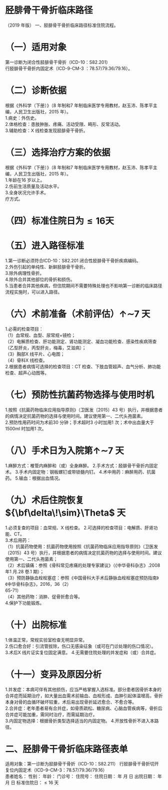 # 胫腓骨干骨折临床路径  
（2019 年版） 一、胫腓骨干骨折临床路径标准住院流程。  
# （一）适用对象  
第一诊断为闭合性胫腓骨干骨折（ICD-10：S82.201）  
行胫腓骨干骨折内固定术（ICD-9-CM-3 ：78.57/79.36/79.16）。  
# （二）诊断依据  
根据《外科学（下册）》（8 年制和7 年制临床医学专用教材，赵玉沛、陈孝平主编，人民卫生出版社，2015 年）。  
1.病史：外伤史。  
2.体格检查：患肢肿胀、疼痛、活动受限、畸形、反常活动。  
3.辅助检查：X 线检查发现胫腓骨干骨折。  
# （三）选择治疗方案的依据  
根据《外科学（下册）》（8 年制和7 年制临床医学专用教材，赵玉沛、陈孝平主编，人民卫生出版社，2015 年）。  
1.年龄在16 岁以上。  
2.伤前生活质量及活动水平。  
3.全身状况允许手术。  
疗方式。  
# （四）标准住院日为${\leqslant}16$天  
# （五）进入路径标准  
1.第一诊断必须符合ICD-10：S82.201 闭合性胫腓骨干骨折疾病编码。  
2.外伤引起的单纯性、新鲜胫腓骨干骨折。  
3.除外病理性骨折。  
4.除外合并其他部位的骨折和损伤。  
5.当患者合并其他疾病，但住院期间不需要特殊处理也不影响第一诊断的临床路径流程实施时，可以进入路径。  
# （六）术前准备（术前评估）$\mathord{\uparrow}\mathord{\sim}7$ 天  
1.必需的检查项目：  
（1）血常规、血型、尿常规$+$镜检；  
（2）电解质检查、肝功能测定、肾功能测定、凝血功能检查、感染性疾病筛查（乙型肝炎，丙型肝炎，梅毒，艾滋病）；  
（3）胸部X 线平片、心电图；  
（4）骨科X 线检查。  
2.根据患者病情可选择的检查项目：CT 检查、下肢血管超声、血气分析、肺功能检查、超声心动图等。  
# （七）预防性抗菌药物选择与使用时机  
1.按照《抗菌药物临床应用指导原则》（卫医发〔2015〕43 号）执行，并根据患者的病情决定抗菌药物的选择与使用时间。建议使用第一、二代头孢菌素。  
2.预防性用药时间为术前30 分钟；手术超时3 小时加用1 次；术中出血量大于1500ml 时加用1 次。  
# （八）手术日为入院第$\mathord{\uparrow}\mathord{\sim}7$ 天  
1.麻醉方式：椎管内麻醉和（或）全身麻醉。 2.手术方式：胫腓骨干骨折内固定术。 3.手术内固定物：钢板螺钉或带锁髓内钉。   4.术中用药：麻醉用药、抗菌药。 5.输血：根据出血情况。  
# （九）术后住院恢复${\bf\delta\!\sim}\Theta$ 天  
1.必须复查的项目：血常规、X 线检查。 2.可选择的检查项目：电解质、肝肾功能、CT。  
3.术后用药：  
（1）抗菌药物使用：抗菌药物使用按照《抗菌药物临床应用指导原则》（卫医发〔2015〕43 号）执行，并根据患者的病情决定抗菌药物的选择与使用时间。建议使用第一、二代头孢菌素；  
（2）术后镇痛：参照《骨科常见疼痛的处理专家建议》（《中华骨科杂志》.2008 年1 月.28 卷.1 期）；  
（3）预防静脉血栓栓塞症：参照《中国骨科大手术后静脉血栓栓塞症预防指南》《中华骨科杂志》，2016，36（2）  
65-71）  
（4）其他药物：消肿、促骨折愈合等。  
4.保护下功能锻炼。  
# （十）出院标准  
1.体温正常，常规实验室检查无明显异常。  
2.伤口愈合好：引流管拔除，伤口无感染征象（或可在门诊处理的伤口情况）。  
3.术后X 线片证实复位固定满意。 4.无需要住院处理的并发症和（或）合并症。  
# （十一）变异及原因分析  
1.并发症：本病可伴有其他损伤，应当严格掌握入选标准。部分患者因骨折本身的合并症而延期治疗，如大量出血需术前输血、血栓形成、血肿引起体温增高，骨折本身对骨的血循环破坏较重，术后易出现骨折延迟愈合、不愈合等。  
2.合并症：老年患者易有合并症，如骨质疏松、糖尿病、心脑血管疾病等，骨折后合并症可能加重，需同时治疗，而需延期治疗。  
3.内固定物选择：根据骨折类型选择适当的内固定物。 4.开放性骨折不进入本路径。  
# 二、胫腓骨干骨折临床路径表单  
适用对象：第一诊断为胫腓骨干骨折（ICD-10：S82.211）  行胫腓骨干骨折切开复位内固定术（ICD-9-CM-3：78.57/79.36/79.16）  
患者姓名：          性别：        年龄：        门诊号：       住院号：        住院日期：    年    月    日  出院日期：    年    月    日  标准住院日：${\leqslant}16$ 天  
